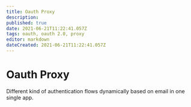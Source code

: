 ```yaml
---
title: Oauth Proxy
description: 
published: true
date: 2021-06-21T11:22:41.057Z
tags: oauth, oauth 2.0, proxy
editor: markdown
dateCreated: 2021-06-21T11:22:41.057Z
---
```


# Oauth Proxy

Different kind of authentication flows dynamically based on email in one single app.